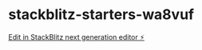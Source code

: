 # stackblitz-starters-wa8vuf

[Edit in StackBlitz next generation editor ⚡️](https://stackblitz.com/~/github.com/katcita/stackblitz-starters-wa8vuf)